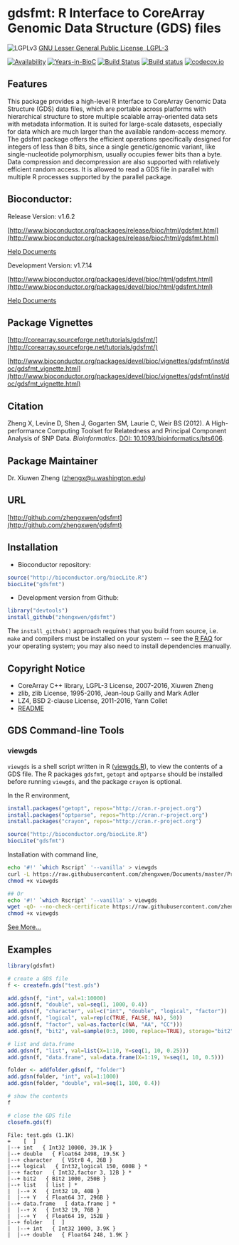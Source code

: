 gdsfmt: R Interface to CoreArray Genomic Data Structure (GDS) files
===

![LGPLv3](http://www.gnu.org/graphics/lgplv3-88x31.png)
[GNU Lesser General Public License, LGPL-3](https://www.gnu.org/licenses/lgpl.html)

[![Availability](http://www.bioconductor.org/shields/availability/release/gdsfmt.svg)](http://www.bioconductor.org/packages/release/bioc/html/gdsfmt.html)
[![Years-in-BioC](http://www.bioconductor.org/shields/years-in-bioc/gdsfmt.svg)](http://www.bioconductor.org/packages/release/bioc/html/gdsfmt.html)
[![Build Status](https://travis-ci.org/zhengxwen/gdsfmt.png)](https://travis-ci.org/zhengxwen/gdsfmt)
[![Build status](https://ci.appveyor.com/api/projects/status/6ussam0n65o32r0j?svg=true)](https://ci.appveyor.com/project/zhengxwen/gdsfmt)
[![codecov.io](https://codecov.io/github/zhengxwen/gdsfmt/coverage.svg?branch=master)](https://codecov.io/github/zhengxwen/gdsfmt?branch=master)


## Features

This package provides a high-level R interface to CoreArray Genomic Data Structure (GDS) data files, which are portable across platforms with hierarchical structure to store multiple scalable array-oriented data sets with metadata information. It is suited for large-scale datasets, especially for data which are much larger than the available random-access memory. The gdsfmt package offers the efficient operations specifically designed for integers of less than 8 bits, since a single genetic/genomic variant, like single-nucleotide polymorphism, usually occupies fewer bits than a byte. Data compression and decompression are also supported with relatively efficient random access. It is allowed to read a GDS file in parallel with multiple R processes supported by the parallel package.


## Bioconductor:

Release Version: v1.6.2

[http://www.bioconductor.org/packages/release/bioc/html/gdsfmt.html](http://www.bioconductor.org/packages/release/bioc/html/gdsfmt.html)

[Help Documents](http://zhengxwen.github.io/gdsfmt/release/help/00Index.html)

Development Version: v1.7.14

[http://www.bioconductor.org/packages/devel/bioc/html/gdsfmt.html](http://www.bioconductor.org/packages/devel/bioc/html/gdsfmt.html)

[Help Documents](http://zhengxwen.github.io/gdsfmt/devel/help/00Index.html)

## Package Vignettes

[http://corearray.sourceforge.net/tutorials/gdsfmt/](http://corearray.sourceforge.net/tutorials/gdsfmt/)

[http://www.bioconductor.org/packages/devel/bioc/vignettes/gdsfmt/inst/doc/gdsfmt_vignette.html](http://www.bioconductor.org/packages/devel/bioc/vignettes/gdsfmt/inst/doc/gdsfmt_vignette.html)


## Citation

Zheng X, Levine D, Shen J, Gogarten SM, Laurie C, Weir BS (2012). A High-performance Computing Toolset for Relatedness and Principal Component Analysis of SNP Data. *Bioinformatics*. [DOI: 10.1093/bioinformatics/bts606](http://dx.doi.org/10.1093/bioinformatics/bts606).


## Package Maintainer

Dr. Xiuwen Zheng ([zhengx@u.washington.edu](zhengx@u.washington.edu))


## URL

[http://github.com/zhengxwen/gdsfmt](http://github.com/zhengxwen/gdsfmt)


## Installation

* Bioconductor repository:
```R
source("http://bioconductor.org/biocLite.R")
biocLite("gdsfmt")
```

* Development version from Github:
```R
library("devtools")
install_github("zhengxwen/gdsfmt")
```
The `install_github()` approach requires that you build from source, i.e. `make` and compilers must be installed on your system -- see the [R FAQ](http://cran.r-project.org/faqs.html) for your operating system; you may also need to install dependencies manually.



## Copyright Notice

* CoreArray C++ library, LGPL-3 License, 2007-2016, Xiuwen Zheng
* zlib, zlib License, 1995-2016, Jean-loup Gailly and Mark Adler
* LZ4, BSD 2-clause License, 2011-2016, Yann Collet
* [README](./inst/COPYRIGHTS)



## GDS Command-line Tools

### viewgds

`viewgds` is a shell script written in R ([viewgds.R](https://github.com/zhengxwen/Documents/blob/master/Program/viewgds.R)), to view the contents of a GDS file. The R packages `gdsfmt`, `getopt` and `optparse` should be installed before running `viewgds`, and the package `crayon` is optional.

In the R environment,
```R
install.packages("getopt", repos="http://cran.r-project.org")
install.packages("optparse", repos="http://cran.r-project.org")
install.packages("crayon", repos="http://cran.r-project.org")

source("http://bioconductor.org/biocLite.R")
biocLite("gdsfmt")
```

Installation with command line,
```sh
echo '#!' `which Rscript` '--vanilla' > viewgds
curl -L https://raw.githubusercontent.com/zhengxwen/Documents/master/Program/viewgds.R >> viewgds
chmod +x viewgds

## Or
echo '#!' `which Rscript` '--vanilla' > viewgds
wget -qO- --no-check-certificate https://raw.githubusercontent.com/zhengxwen/Documents/master/Program/viewgds.R >> viewgds
chmod +x viewgds
```

[See More...](https://github.com/zhengxwen/Documents/tree/master/Program)


## Examples

```R
library(gdsfmt)

# create a GDS file
f <- createfn.gds("test.gds")

add.gdsn(f, "int", val=1:10000)
add.gdsn(f, "double", val=seq(1, 1000, 0.4))
add.gdsn(f, "character", val=c("int", "double", "logical", "factor"))
add.gdsn(f, "logical", val=rep(c(TRUE, FALSE, NA), 50))
add.gdsn(f, "factor", val=as.factor(c(NA, "AA", "CC")))
add.gdsn(f, "bit2", val=sample(0:3, 1000, replace=TRUE), storage="bit2")

# list and data.frame
add.gdsn(f, "list", val=list(X=1:10, Y=seq(1, 10, 0.25)))
add.gdsn(f, "data.frame", val=data.frame(X=1:19, Y=seq(1, 10, 0.5)))

folder <- addfolder.gdsn(f, "folder")
add.gdsn(folder, "int", val=1:1000)
add.gdsn(folder, "double", val=seq(1, 100, 0.4))

# show the contents
f

# close the GDS file
closefn.gds(f)
```

```
File: test.gds (1.1K)
+    [  ]
|--+ int   { Int32 10000, 39.1K }
|--+ double   { Float64 2498, 19.5K }
|--+ character   { VStr8 4, 26B }
|--+ logical   { Int32,logical 150, 600B } *
|--+ factor   { Int32,factor 3, 12B } *
|--+ bit2   { Bit2 1000, 250B }
|--+ list   [ list ] *
|  |--+ X   { Int32 10, 40B }
|  |--+ Y   { Float64 37, 296B }
|--+ data.frame   [ data.frame ] *
|  |--+ X   { Int32 19, 76B }
|  |--+ Y   { Float64 19, 152B }
|--+ folder   [  ]
|  |--+ int   { Int32 1000, 3.9K }
|  |--+ double   { Float64 248, 1.9K }
```
